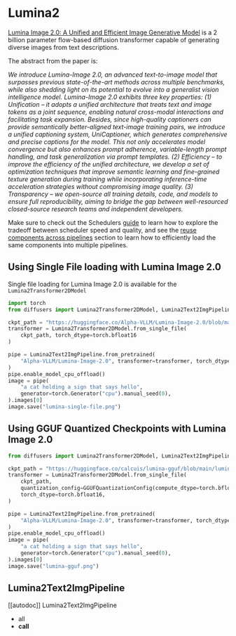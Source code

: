 <!-- Copyright 2024 The HuggingFace Team. All rights reserved.
#
# Licensed under the Apache License, Version 2.0 (the "License");
# you may not use this file except in compliance with the License.
# You may obtain a copy of the License at
#
#     http://www.apache.org/licenses/LICENSE-2.0
#
# Unless required by applicable law or agreed to in writing, software
# distributed under the License is distributed on an "AS IS" BASIS,
# WITHOUT WARRANTIES OR CONDITIONS OF ANY KIND, either express or implied.
# See the License for the specific language governing permissions and
# limitations under the License. -->

# Lumina2

[Lumina Image 2.0: A Unified and Efficient Image Generative Model](https://huggingface.co/Alpha-VLLM/Lumina-Image-2.0) is a 2 billion parameter flow-based diffusion transformer capable of generating diverse images from text descriptions.

The abstract from the paper is:

*We introduce Lumina-Image 2.0, an advanced text-to-image model that surpasses previous state-of-the-art methods across multiple benchmarks, while also shedding light on its potential to evolve into a generalist vision intelligence model. Lumina-Image 2.0 exhibits three key properties: (1) Unification – it adopts a unified architecture that treats text and image tokens as a joint sequence, enabling natural cross-modal interactions and facilitating task expansion. Besides, since high-quality captioners can provide semantically better-aligned text-image training pairs, we introduce a unified captioning system, UniCaptioner, which generates comprehensive and precise captions for the model. This not only accelerates model convergence but also enhances prompt adherence, variable-length prompt handling, and task generalization via prompt templates. (2) Efficiency – to improve the efficiency of the unified architecture, we develop a set of optimization techniques that improve semantic learning and fine-grained texture generation during training while incorporating inference-time acceleration strategies without compromising image quality. (3) Transparency – we open-source all training details, code, and models to ensure full reproducibility, aiming to bridge the gap between well-resourced closed-source research teams and independent developers.*

<Tip>

Make sure to check out the Schedulers [guide](../../using-diffusers/schedulers) to learn how to explore the tradeoff between scheduler speed and quality, and see the [reuse components across pipelines](../../using-diffusers/loading#reuse-a-pipeline) section to learn how to efficiently load the same components into multiple pipelines.

</Tip>

## Using Single File loading with Lumina Image 2.0

Single file loading for Lumina Image 2.0 is available for the `Lumina2Transformer2DModel`

```python
import torch
from diffusers import Lumina2Transformer2DModel, Lumina2Text2ImgPipeline

ckpt_path = "https://huggingface.co/Alpha-VLLM/Lumina-Image-2.0/blob/main/consolidated.00-of-01.pth"
transformer = Lumina2Transformer2DModel.from_single_file(
    ckpt_path, torch_dtype=torch.bfloat16
)

pipe = Lumina2Text2ImgPipeline.from_pretrained(
    "Alpha-VLLM/Lumina-Image-2.0", transformer=transformer, torch_dtype=torch.bfloat16
)
pipe.enable_model_cpu_offload()
image = pipe(
    "a cat holding a sign that says hello",
    generator=torch.Generator("cpu").manual_seed(0),
).images[0]
image.save("lumina-single-file.png")

```

## Using GGUF Quantized Checkpoints with Lumina Image 2.0

```python
from diffusers import Lumina2Transformer2DModel, Lumina2Text2ImgPipeline, GGUFQuantizationConfig 

ckpt_path = "https://huggingface.co/calcuis/lumina-gguf/blob/main/lumina2-q4_0.gguf"
transformer = Lumina2Transformer2DModel.from_single_file(
    ckpt_path,
    quantization_config=GGUFQuantizationConfig(compute_dtype=torch.bfloat16),
    torch_dtype=torch.bfloat16,
)

pipe = Lumina2Text2ImgPipeline.from_pretrained(
    "Alpha-VLLM/Lumina-Image-2.0", transformer=transformer, torch_dtype=torch.bfloat16
)
pipe.enable_model_cpu_offload()
image = pipe(
    "a cat holding a sign that says hello",
    generator=torch.Generator("cpu").manual_seed(0),
).images[0]
image.save("lumina-gguf.png")
```

## Lumina2Text2ImgPipeline

[[autodoc]] Lumina2Text2ImgPipeline
  - all
  - __call__
